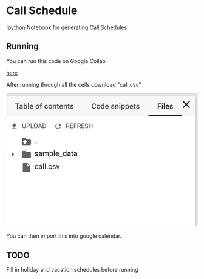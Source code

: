 # Call Schedule

Ipython Notebook for generating Call Schedules

## Running

You can run this code on Google Collab

[here](https://colab.research.google.com/)

After running through all the cells download "call.csv"

![call.csv](/assets/call_download.png)

You can then import this into google calendar.


## TODO

Fill in holiday and vacation schedules before running
